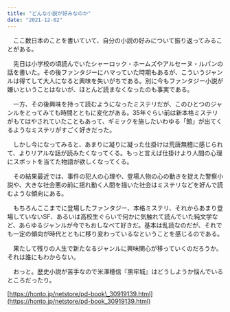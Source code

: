 ```yaml
---
title: "どんな小説が好みなのか"
date: "2021-12-02"
---
```


　ここ数日本のことを書いていて、自分の小説の好みについて振り返ってみることがある。

　先日は小学校の頃読んでいたシャーロック・ホームズやアルセーヌ・ルパンの話を書いた。その後ファンタジーにハマっていた時期もあるが、こういうジャンルは得てして大人になると興味を失いがちである。別に今もファンタジー小説が嫌いということはないが、ほとんど読まなくなったのも事実である。

　一方、その後興味を持って読むようになったミステリだが、このひとつのジャンルをとってみても時間とともに変化がある。35年ぐらい前は新本格ミステリがもてはやされていたこともあって、ギミックを施したいわゆる「館」が出てくるようなミステリがすごく好きだった。

　しかし今になってみると、あまりに凝りに凝った仕掛けは荒唐無稽に感じられて、よりリアルな話が読みたくなってくる。もっと言えば仕掛けより人間の心理にスポットを当てた物語が欲しくなってくる。

　その結果最近では、事件の犯人の心理や、登場人物の心の動きを捉えた警察小説や、大きな社会悪の前に揺れ動く人間を描いた社会はミステリなどを好んで読むような傾向にある。

　もちろんここまでに登場したファンタジー、本格ミステリ、それからあまり登場していないSF、あるいは高校生ぐらいで何かに気触れて読んでいた純文学など、あらゆるジャンルが今でもおしなべて好きだ。基本は乱読なのだが、それでも一定の傾向が時代とともに移り変わっているなということを感じるのである。

　果たして残りの人生で新たなるジャンルに興味関心が移っていくのだろうか。それは誰にもわからない。

　おっと。歴史小説が苦手なので米澤穂信『黒牢城』はどうしようか悩んでいるところだったり。

[https://honto.jp/netstore/pd-book\_30919139.html](https://honto.jp/netstore/pd-book_30919139.html)

